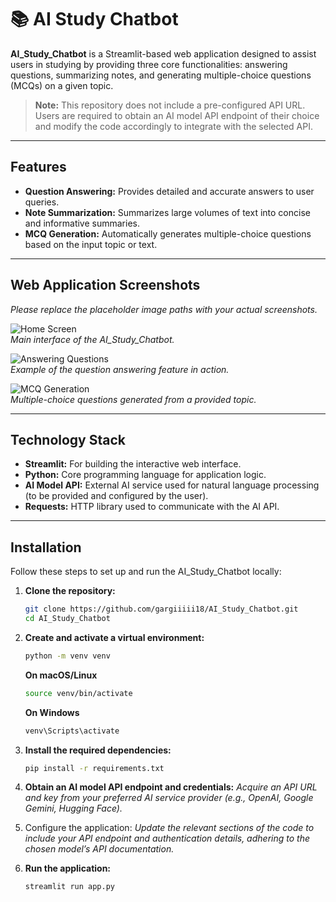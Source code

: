 # 📚 AI Study Chatbot

**AI_Study_Chatbot** is a Streamlit-based web application designed to assist users in studying by providing three core functionalities: answering questions, summarizing notes, and generating multiple-choice questions (MCQs) on a given topic. 

> **Note:** This repository does not include a pre-configured API URL. Users are required to obtain an AI model API endpoint of their choice and modify the code accordingly to integrate with the selected API.

---

## Features

- **Question Answering:** Provides detailed and accurate answers to user queries.
- **Note Summarization:** Summarizes large volumes of text into concise and informative summaries.
- **MCQ Generation:** Automatically generates multiple-choice questions based on the input topic or text.

---

## Web Application Screenshots

*Please replace the placeholder image paths with your actual screenshots.*

![Home Screen](path/to/screenshot1.png)  
*Main interface of the AI_Study_Chatbot.*

![Answering Questions](path/to/screenshot2.png)  
*Example of the question answering feature in action.*

![MCQ Generation](path/to/screenshot3.png)  
*Multiple-choice questions generated from a provided topic.*

---

## Technology Stack

- **Streamlit:** For building the interactive web interface.
- **Python:** Core programming language for application logic.
- **AI Model API:** External AI service used for natural language processing (to be provided and configured by the user).
- **Requests:** HTTP library used to communicate with the AI API.

---

## Installation

Follow these steps to set up and run the AI_Study_Chatbot locally:

1. **Clone the repository:**  
   ```bash
   git clone https://github.com/gargiiiii18/AI_Study_Chatbot.git
   cd AI_Study_Chatbot

2. **Create and activate a virtual environment:**
   ```bash
   python -m venv venv
   ```
   **On macOS/Linux**
   ```bash
   source venv/bin/activate
   ```
   **On Windows**
   ```bash
   venv\Scripts\activate
   ```
3. **Install the required dependencies:**
   ```bash
   pip install -r requirements.txt
   ```
4. **Obtain an AI model API endpoint and credentials:**
   *Acquire an API URL and key from your preferred AI service provider (e.g., OpenAI, Google Gemini, Hugging Face).*

5. Configure the application:
   *Update the relevant sections of the code to include your API endpoint and authentication details, adhering to the chosen model’s API documentation.*
   
7. **Run the application:**
   ```bash
   streamlit run app.py
   ```
